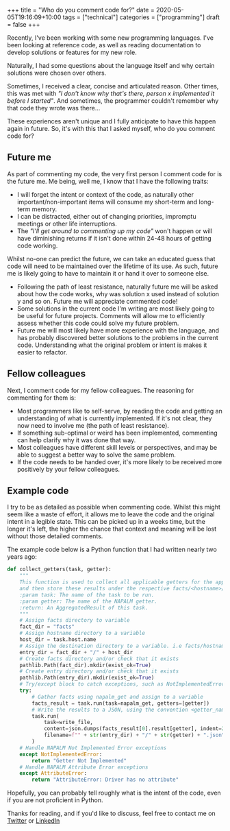 +++
title = "Who do you comment code for?"
date = 2020-05-05T19:16:09+10:00
tags = ["technical"]
categories = ["programming"]
draft = false
+++

Recently, I've been working with some new programming languages. I've been looking at reference code, as well as reading documentation to develop solutions or features for my new role.

Naturally, I had some questions about the language itself and why certain solutions were chosen over others.

Sometimes, I received a clear, concise and articulated reason. Other times, this was met with *"I don't know why that's there, person x implemented it before I started"*. And sometimes, the programmer couldn't remember why that code they wrote was there...

These experiences aren't unique and I fully anticipate to have this happen again in future. So, it's with this that I asked myself, who do you comment code for?

## Future me ##

As part of commenting my code, the very first person I comment code for is the future me. Me being, well me, I know that I have the following traits:

- I will forget the intent or context of the code, as naturally other important/non-important items will consume my short-term and long-term memory.
- I can be distracted, either out of changing priorities, impromptu meetings or other life interruptions.
- The *"I'll get around to commenting up my code"* won't happen or will have diminishing returns if it isn't done within 24-48 hours of getting code working.


Whilst no-one can predict the future, we can take an educated guess that code will need to be maintained over the lifetime of its use. As such, future me is likely going to have to maintain it or hand it over to someone else.

- Following the path of least resistance, naturally future me will be asked about how the code works, why was solution x used instead of solution y and so on. Future me will appreciate commented code!
- Some solutions in the current code I'm writing are most likely going to be useful for future projects. Comments will allow me to efficiently assess whether this code could solve my future problem.
- Future me will most likely have more experience with the language, and has probably discovered better solutions to the problems in the current code. Understanding what the original problem or intent is makes it easier to refactor.


## Fellow colleagues ##

Next, I comment code for my fellow colleagues. The reasoning for commenting for them is:

- Most programmers like to self-serve, by reading the code and getting an understanding of what is currently implemented. If it's not clear, they now need to involve me (the path of least resistance).
- If something sub-optimal or weird has been implemented, commenting can help clarify why it was done that way.
- Most colleagues have different skill levels or perspectives, and may be able to suggest a better way to solve the same problem.
- If the code needs to be handed over, it's more likely to be received more positively by your fellow colleagues.


## Example code ##

I try to be as detailed as possible when commenting code. Whilst this might seem like a waste of effort, it allows me to leave the code and the original intent in a legible state. This can be picked up in a weeks time, but the longer it's left, the higher the chance that context and meaning will be lost without those detailed comments.

The example code below is a Python function that I had written nearly two years ago:

```python
def collect_getters(task, getter):
    """
    This function is used to collect all applicable getters for the applicable OS
    and then store these results under the respective facts/<hostname>/ directory.
    :param task: The name of the task to be run.
    :param getter: The name of the NAPALM getter.
    :return: An AggregatedResult of this task.
    """
    # Assign facts directory to variable
    fact_dir = "facts"
    # Assign hostname directory to a variable
    host_dir = task.host.name
    # Assign the destination directory to a variable. i.e facts/hostname/
    entry_dir = fact_dir + "/" + host_dir
    # Create facts directory and/or check that it exists
    pathlib.Path(fact_dir).mkdir(exist_ok=True)
    # Create entry directory and/or check that it exists
    pathlib.Path(entry_dir).mkdir(exist_ok=True)
    # Try/except block to catch exceptions, such as NotImplementedError
    try:
        # Gather facts using napalm_get and assign to a variable
        facts_result = task.run(task=napalm_get, getters=[getter])
        # Write the results to a JSON, using the convention <getter_name>.json
        task.run(
            task=write_file,
            content=json.dumps(facts_result[0].result[getter], indent=2),
            filename=f"" + str(entry_dir) + "/" + str(getter) + ".json",
        )
    # Handle NAPALM Not Implemented Error exceptions
    except NotImplementedError:
        return "Getter Not Implemented"
    # Handle NAPALM Attribute Error exceptions
    except AttributeError:
        return "AttributeError: Driver has no attribute"
```

Hopefully, you can probably tell roughly what is the intent of the code, even if you are not proficient in Python.

Thanks for reading, and if you'd like to discuss, feel free to contact me on [Twitter](https://twitter.com/danielteycheney) or [LinkedIn](https://www.linkedin.com/in/danielfjteycheney/)

